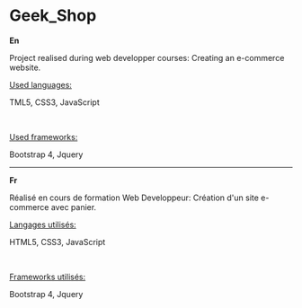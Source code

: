 # Geek_Shop
<strong>En</strong>
<p>Project realised during web developper courses: Creating an e-commerce website.</p>

<u><p>Used languages:</p></u>
<p>TML5, CSS3, JavaScript</p>
<br>
<u><p>Used frameworks:</p></u>
<p>Bootstrap 4, Jquery<p>

----------------------------------------------------------------------------------------

<strong>Fr</strong>
<p>Réalisé en cours de formation Web Developpeur: Création d'un site e-commerce avec panier.</p>

<u><p>Langages utilisés:</p></u> 
<p>HTML5, CSS3, JavaScript</p>
<br>
<u><p>Frameworks utilisés:</p></u>
<p>Bootstrap 4, Jquery</p>

